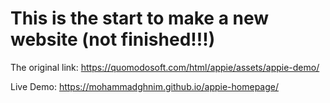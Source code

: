 # This is the start to make a new website (not finished!!!)

The original link:
https://quomodosoft.com/html/appie/assets/appie-demo/

Live Demo:
https://mohammadghnim.github.io/appie-homepage/
